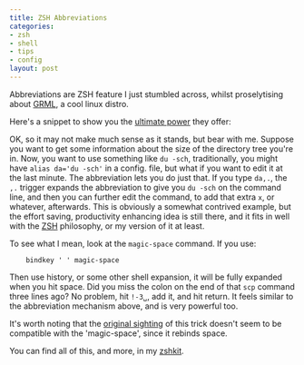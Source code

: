 ```yaml
--- 
title: ZSH Abbreviations
categories: 
- zsh
- shell
- tips
- config
layout: post
---
```

Abbreviations are ZSH feature I just stumbled across, whilst proselytising about [GRML](http://grml.org/ "grml.org - Linux Live-CD for sysadmins and texttools-users"), a cool linux distro. 

Here's a snippet to show you the [ultimate power](http://www.realultimatepower.net/ "Are you ready to get pumped") they offer:

<script src="http://gist.github.com/51050.js"></script>

OK, so it may not make much sense as it stands, but bear with me. Suppose you want to get some information about the size of the directory tree you're in. Now, you want to use something like `du -sch`, traditionally, you might have `alias da='du -sch'` in a config. file, but what if you want to edit it at the last minute. The abbreviation lets you do just that. If you type `da,.`, the `,.` trigger expands the abbreviation to give you `du -sch` on the command line, and then you can further edit the command, to add that extra `x`, or whatever, afterwards. This is obviously a somewhat contrived example, but the effort saving, productivity enhancing idea is still there, and it fits in well with the [ZSH](http://www.zsh.org/ "Zsh") philosophy, or my version of it at least. 

To see what I mean, look at the `magic-space` command. If you use:

		bindkey ' ' magic-space 

Then use history, or some other shell expansion, it will be fully expanded when you hit space. Did you miss the colon on the end of that `scp` command three lines ago? No problem, hit `!-3␣`, add it, and hit return. It feels similar to the abbreviation mechanism above, and is very powerful too.

It's worth noting that the [original sighting](http://github.com/strcat/dotfiles/blob/ea3521faeb94d91ae84186b00d2a660ef6bdac48/zsh/zshmisc "zsh/zshmisc at ea3521faeb94d91ae84186b00d2a660ef6bdac48 from strcat's dotfiles - GitHub") of this trick doesn't seem to be compatible with the 'magic-space', since it rebinds space. 

You can find all of this, and more, in my [zshkit](http://github.com/mattfoster/zshkit).
